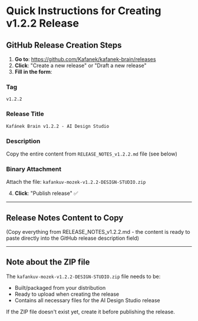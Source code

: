 # Quick Instructions for Creating v1.2.2 Release

## GitHub Release Creation Steps

1. **Go to**: https://github.com/Kafanek/kafanek-brain/releases
2. **Click**: "Create a new release" or "Draft a new release"
3. **Fill in the form**:

### Tag
```
v1.2.2
```

### Release Title
```
Kafánek Brain v1.2.2 - AI Design Studio
```

### Description
Copy the entire content from `RELEASE_NOTES_v1.2.2.md` file (see below)

### Binary Attachment
Attach the file: `kafankuv-mozek-v1.2.2-DESIGN-STUDIO.zip`

4. **Click**: "Publish release" ✅

---

## Release Notes Content to Copy

(Copy everything from RELEASE_NOTES_v1.2.2.md - the content is ready to paste directly into the GitHub release description field)

---

## Note about the ZIP file

The `kafankuv-mozek-v1.2.2-DESIGN-STUDIO.zip` file needs to be:
- Built/packaged from your distribution
- Ready to upload when creating the release
- Contains all necessary files for the AI Design Studio release

If the ZIP file doesn't exist yet, create it before publishing the release.
